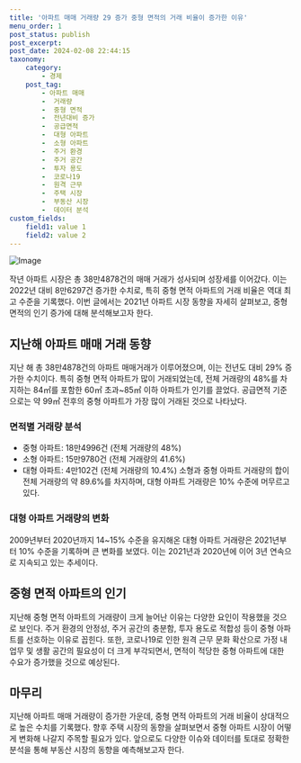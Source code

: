 ```yaml
---
title: '아파트 매매 거래량 29 증가 중형 면적의 거래 비율이 증가한 이유'
menu_order: 1
post_status: publish
post_excerpt: 
post_date: 2024-02-08 22:44:15
taxonomy:
    category:
        - 경제
    post_tag:
        - 아파트 매매
        -  거래량
        -  중형 면적
        -  전년대비 증가
        -  공급면적
        -  대형 아파트
        -  소형 아파트
        -  주거 환경
        -  주거 공간
        -  투자 용도
        -  코로나19
        -  원격 근무
        -  주택 시장
        -  부동산 시장
        -  데이터 분석
custom_fields:
    field1: value 1
    field2: value 2
---
```


![Image](https://imgnews.pstatic.net/image/417/2024/02/08/0000980694_001_20240208144604778.jpg?type=w647)

작년 아파트 시장은 총 38만4878건의 매매 거래가 성사되며 성장세를 이어갔다. 이는 2022년 대비 8만6297건 증가한 수치로, 특히 중형 면적 아파트의 거래 비율은 역대 최고 수준을 기록했다. 이번 글에서는 2021년 아파트 시장 동향을 자세히 살펴보고, 중형 면적의 인기 증가에 대해 분석해보고자 한다.
## 지난해 아파트 매매 거래 동향
지난 해 총 38만4878건의 아파트 매매거래가 이루어졌으며, 이는 전년도 대비 29% 증가한 수치이다. 특히 중형 면적 아파트가 많이 거래되었는데, 전체 거래량의 48%를 차지하는 84㎡를 포함한 60㎡ 초과~85㎡ 이하 아파트가 인기를 끌었다. 공급면적 기준으로는 약 99㎡ 전후의 중형 아파트가 가장 많이 거래된 것으로 나타났다.
### 면적별 거래량 분석
- 중형 아파트: 18만4996건 (전체 거래량의 48%)
- 소형 아파트: 15만9780건 (전체 거래량의 41.6%)
- 대형 아파트: 4만102건 (전체 거래량의 10.4%)
소형과 중형 아파트 거래량의 합이 전체 거래량의 약 89.6%를 차지하며, 대형 아파트 거래량은 10% 수준에 머무르고 있다.
### 대형 아파트 거래량의 변화
2009년부터 2020년까지 14~15% 수준을 유지해온 대형 아파트 거래량은 2021년부터 10% 수준을 기록하며 큰 변화를 보였다. 이는 2021년과 2020년에 이어 3년 연속으로 지속되고 있는 추세이다.
## 중형 면적 아파트의 인기
지난해 중형 면적 아파트의 거래량이 크게 늘어난 이유는 다양한 요인이 작용했을 것으로 보인다. 주거 환경의 안정성, 주거 공간의 충분함, 투자 용도로 적합성 등이 중형 아파트를 선호하는 이유로 꼽힌다. 또한, 코로나19로 인한 원격 근무 문화 확산으로 가정 내 업무 및 생활 공간의 필요성이 더 크게 부각되면서, 면적이 적당한 중형 아파트에 대한 수요가 증가했을 것으로 예상된다.
## 마무리
지난해 아파트 매매 거래량이 증가한 가운데, 중형 면적 아파트의 거래 비율이 상대적으로 높은 수치를 기록했다. 향후 주택 시장의 동향을 살펴보면서 중형 아파트 시장이 어떻게 변화해 나갈지 주목할 필요가 있다. 앞으로도 다양한 이슈와 데이터를 토대로 정확한 분석을 통해 부동산 시장의 동향을 예측해보고자 한다.
